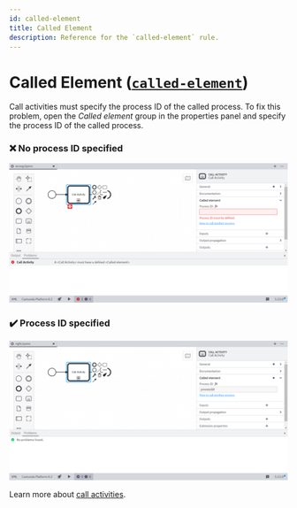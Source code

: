 ```yaml
---
id: called-element
title: Called Element
description: Reference for the `called-element` rule.
---
```


# Called Element ([`called-element`](https://github.com/camunda/bpmnlint-plugin-camunda-compat/blob/main/rules/camunda-cloud/called-element.js))

Call activities must specify the process ID of the called process. To fix this problem, open the _Called element_ group in the properties panel and specify the process ID of the called process.

### ❌ No process ID specified

![Wrong](./img/called-element/wrong.png)

### ✔️ Process ID specified

![Right](./img/called-element/right.png)

Learn more about [call activities](/docs/components/modeler/bpmn/call-activities/#defining-the-called-process).
